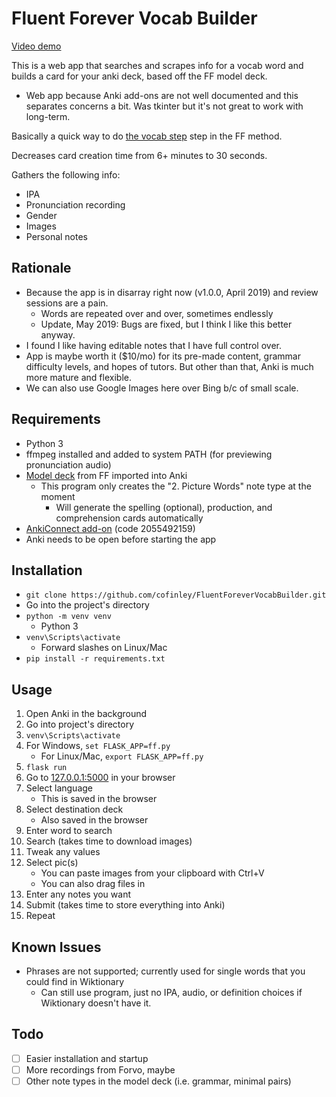 # Fluent Forever Vocab Builder

[Video demo](https://raw.githubusercontent.com/cofinley/FluentForeverVocabBuilder/master/demo.webm)

This is a web app that searches and scrapes info for a vocab word and builds a card for your anki deck, based off the FF model deck.
- Web app because Anki add-ons are not well documented and this separates concerns a bit. Was tkinter but it's not great to work with long-term.

Basically a quick way to do [the vocab step](https://blog.fluent-forever.com/simple-word-flashcards/) step in the FF method.

Decreases card creation time from 6+ minutes to 30 seconds.

Gathers the following info:
- IPA
- Pronunciation recording
- Gender
- Images
- Personal notes

## Rationale

- Because the app is in disarray right now (v1.0.0, April 2019) and review sessions are a pain.
    - Words are repeated over and over, sometimes endlessly
    - Update, May 2019: Bugs are fixed, but I think I like this better anyway.
- I found I like having editable notes that I have full control over.
- App is maybe worth it ($10/mo) for its pre-made content, grammar difficulty levels, and hopes of tutors. But other than that, Anki is much more mature and flexible. 
- We can also use Google Images here over Bing b/c of small scale.

## Requirements

- Python 3
- ffmpeg installed and added to system PATH (for previewing pronunciation audio)
- [Model deck](http://www.fluent-forever.com/wp-content/uploads/2014/05/Model-Deck-May-2014.apkg) from FF imported into Anki
  - This program only creates the "2. Picture Words" note type at the moment
    - Will generate the spelling (optional), production, and comprehension cards automatically
- [AnkiConnect add-on](https://foosoft.net/projects/anki-connect/) (code 2055492159)
- Anki needs to be open before starting the app

## Installation

- `git clone https://github.com/cofinley/FluentForeverVocabBuilder.git`
- Go into the project's directory
- `python -m venv venv`
  - Python 3
- `venv\Scripts\activate`
  - Forward slashes on Linux/Mac
- `pip install -r requirements.txt`


## Usage

1. Open Anki in the background
1. Go into project's directory
1. `venv\Scripts\activate`
1. For Windows, `set FLASK_APP=ff.py`
    - For Linux/Mac, `export FLASK_APP=ff.py`
1. `flask run`
1. Go to [127.0.0.1:5000](127.0.0.1:5000) in your browser
1. Select language
   - This is saved in the browser
1. Select destination deck
   - Also saved in the browser
1. Enter word to search
1. Search (takes time to download images)
1. Tweak any values
1. Select pic(s)
   - You can paste images from your clipboard with Ctrl+V 
   - You can also drag files in
1. Enter any notes you want
1. Submit (takes time to store everything into Anki)
1. Repeat

## Known Issues

- Phrases are not supported; currently used for single words that you could find in Wiktionary
  - Can still use program, just no IPA, audio, or definition choices if Wiktionary doesn't have it.

## Todo

- [ ] Easier installation and startup
- [ ] More recordings from Forvo, maybe
- [ ] Other note types in the model deck (i.e. grammar, minimal pairs)